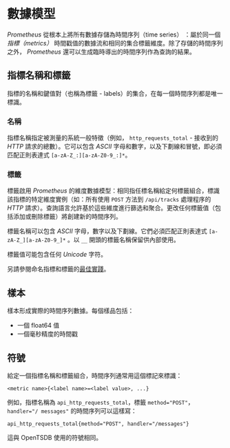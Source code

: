 # 數據模型

*Prometheus* 從根本上將所有數據存儲為時間序列（time series） ：屬於同一個 *指標（metrics）* 時間戳值的數據流和相同的集合標籤維度。除了存儲的時間序列之外， *Prometheus* 還可以生成臨時導出的時間序列作為查詢的結果。

## 指標名稱和標籤

指標的名稱和鍵值對（也稱為標籤 - labels）的集合，在每一個時間序列都是唯一標識。

### 名稱

指標名稱指定被測量的系統一般特徵（例如， `http_requests_total` - 接收到的 *HTTP* 請求的總數）。它可以包含 *ASCII* 字母和數字，以及下劃線和冒號，即必須匹配正則表達式 `[a-zA-Z_:][a-zA-Z0-9_:]*`。

### 標籤

標籤啟用 *Prometheus* 的維度數據模型：相同指任標名稱給定何標籤組合，標識該指標的特定維度實例（如：所有使用 `POST` 方法到 `/api/tracks` 處理程序的 *HTTP* 請求）。查詢語言允許基於這些維度進行篩选和聚合。更改任何標籤值（包括添加或刪除標籤）將創建新的時間序列。

標籤名稱可以包含 *ASCII* 字母，數字以及下劃線。它們必須匹配正則表達式 `[a-zA-Z_][a-zA-Z0-9_]*` 。以 `__` 開頭的標籤名稱保留供內部使用。

標籤值可能包含任何 *Unicode* 字符。

另請參閱命名指標和標籤的[最佳實踐](https://prometheus.io/docs/practices/naming/)。

## 樣本

樣本形成實際的時間序列數據。每個樣品包括：
- 一個 float64 值
- 一個毫秒精度的時間戳

## 符號

給定一個指標名稱和標籤組合，時間序列通常用這個標記來標識：

```
<metric name>{<label name>=<label value>, ...}
```

例如，指標名稱為 `api_http_requests_total`，標籤 `method="POST"`，`handler="/ messages"` 的時間序列可以這樣寫：

```
api_http_requests_total{method="POST", handler="/messages"}
```

這與 OpenTSDB 使用的符號相同。
